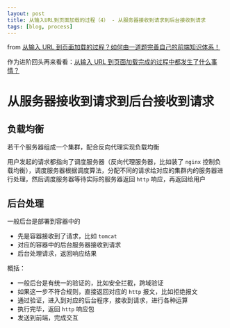 ```yaml
---
layout: post
title: 从输入URL到页面加载的过程（4） - 从服务器接收到请求到后台接收到请求
tags: [blog, process]
---
```


from [从输入 URL 到页面加载的过程？如何由一道题完善自己的前端知识体系！](http://www.dailichun.com/2018/03/12/whenyouenteraurl.html)

作为进阶回头再来看看：[从输入 URL 到页面加载完成的过程中都发生了什么事情？](http://fex.baidu.com/blog/2014/05/what-happen/)

# 从服务器接收到请求到后台接收到请求

## 负载均衡

若干个服务器组成一个集群，配合反向代理实现负载均衡

用户发起的请求都指向了调度服务器（反向代理服务器，比如装了 `nginx` 控制负载均衡），调度服务器根据调度算法，分配不同的请求给对应的集群内的服务器进行处理，然后调度服务器等待实际的服务器返回 `http` 响应，再返回给用户

## 后台处理

一般后台是部署到容器中的

- 先是容器接收到了请求，比如 `tomcat`
- 对应的容器中的后台服务器接收到请求
- 后台处理请求，返回响应结果

概括：

- 一般后台是有统一的验证的，比如安全拦截，跨域验证
- 如果这一步不符合规则，直接返回对应的 `http` 报文，比如拒绝报文
- 通过验证，进入到对应的后台程序，接收到请求，进行各种运算
- 执行完毕，返回 `http` 响应包
- 发送到前端，完成交互
